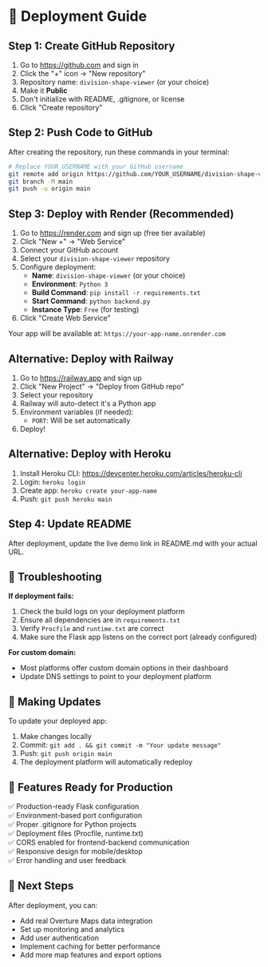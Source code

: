 # 🚀 Deployment Guide

## Step 1: Create GitHub Repository

1. Go to https://github.com and sign in
2. Click the "+" icon → "New repository"
3. Repository name: `division-shape-viewer` (or your choice)
4. Make it **Public**
5. Don't initialize with README, .gitignore, or license
6. Click "Create repository"

## Step 2: Push Code to GitHub

After creating the repository, run these commands in your terminal:

```bash
# Replace YOUR_USERNAME with your GitHub username
git remote add origin https://github.com/YOUR_USERNAME/division-shape-viewer.git
git branch -M main
git push -u origin main
```

## Step 3: Deploy with Render (Recommended)

1. Go to https://render.com and sign up (free tier available)
2. Click "New +" → "Web Service"
3. Connect your GitHub account
4. Select your `division-shape-viewer` repository
5. Configure deployment:
   - **Name**: `division-shape-viewer` (or your choice)
   - **Environment**: `Python 3`
   - **Build Command**: `pip install -r requirements.txt`
   - **Start Command**: `python backend.py`
   - **Instance Type**: `Free` (for testing)
6. Click "Create Web Service"

Your app will be available at: `https://your-app-name.onrender.com`

## Alternative: Deploy with Railway

1. Go to https://railway.app and sign up
2. Click "New Project" → "Deploy from GitHub repo"
3. Select your repository
4. Railway will auto-detect it's a Python app
5. Environment variables (if needed):
   - `PORT`: Will be set automatically
6. Deploy!

## Alternative: Deploy with Heroku

1. Install Heroku CLI: https://devcenter.heroku.com/articles/heroku-cli
2. Login: `heroku login`
3. Create app: `heroku create your-app-name`
4. Push: `git push heroku main`

## Step 4: Update README

After deployment, update the live demo link in README.md with your actual URL.

## 🔧 Troubleshooting

**If deployment fails:**
1. Check the build logs on your deployment platform
2. Ensure all dependencies are in `requirements.txt`
3. Verify `Procfile` and `runtime.txt` are correct
4. Make sure the Flask app listens on the correct port (already configured)

**For custom domain:**
- Most platforms offer custom domain options in their dashboard
- Update DNS settings to point to your deployment platform

## 📱 Making Updates

To update your deployed app:
1. Make changes locally
2. Commit: `git add . && git commit -m "Your update message"`
3. Push: `git push origin main`
4. The deployment platform will automatically redeploy

## 🌟 Features Ready for Production

✅ Production-ready Flask configuration  
✅ Environment-based port configuration  
✅ Proper .gitignore for Python projects  
✅ Deployment files (Procfile, runtime.txt)  
✅ CORS enabled for frontend-backend communication  
✅ Responsive design for mobile/desktop  
✅ Error handling and user feedback  

## 🎯 Next Steps

After deployment, you can:
- Add real Overture Maps data integration
- Set up monitoring and analytics
- Add user authentication
- Implement caching for better performance
- Add more map features and export options
